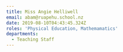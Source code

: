 ```yaml
---
title: Miss Angie Helliwell
email: abam@ruapehu.school.nz
date: 2019-08-10T04:43:45.324Z
roles: 'Physical Education, Mathemamatics'
departments:
  - Teaching Staff
---
```


